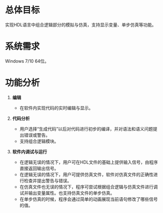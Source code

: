 # 总体目标
实现HDL语言中组合逻辑部分的模拟与仿真，支持显示变量、单步仿真等功能。

# 系统需求
Windows 7/10 64位。

# 功能分析
1. **编辑**
    - 在软件内实现代码的实时编辑与显示。

2. **代码分析**
   - 用户选择“生成代码”以后对代码进行初步的编译，并对语法和语义问题提出错误或警告。
   - 支持组合逻辑模块。

3. **软件内调试与运行**
   - 在逻辑无误的情况下，用户可在HDL文件的基础上提供输入信号，由程序直接返回输出信号。
   - 在逻辑无误的情况下，用户可提供仿真文件，软件对仿真文件的正确性进行检查并提出警告与错误。
   - 在仿真文件也无误的情况下，程序可尝试根据组合逻辑与仿真文件进行调试并输出变量属性。也支持仿真文件的单步仿真。
   - 在单步仿真的时候，程序会通过简单的动画展现当前语句修改了哪些信号的值。